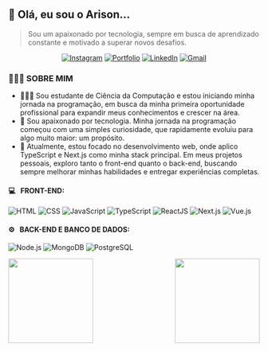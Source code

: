 ## 👋 Olá, eu sou o Arison...

> Sou um apaixonado por tecnologia, sempre em busca de aprendizado constante e motivado a superar novos desafios.

<div align="center">

[![Instagram](https://img.shields.io/badge/@arisonfirmino-%23E4405F.svg?style=flat-square&logo=Instagram&logoColor=white)](https://instagram.com/arisonfirmino)
[![Portfolio](https://img.shields.io/badge/-arisonfirmino/vuefolio-4FC08D?style=flat-square&logo=Google-Chrome&logoColor=white)](https://arisonfirmino.github.io/vuefolio)
[![LinkedIn](https://img.shields.io/badge/Arison%20Firmino-%230077B5.svg?style=flat-square&logo=linkedin&logoColor=white)](https://www.linkedin.com/in/arisonfirmino)
[![Gmail](https://img.shields.io/badge/arisonfirmino.dev@gmail.com-D14836?style=flat-square&logo=gmail&logoColor=white)](mailto:arisonfirmino.dev@gmail.com)

</div>

### 👨🏻‍💻 SOBRE MIM

- 👨🏻‍🎓 Sou estudante de Ciência da Computação e estou iniciando minha jornada na programação, em busca da minha primeira oportunidade profissional para expandir meus conhecimentos e crescer na área.
- 🌱 Sou apaixonado por tecnologia. Minha jornada na programação começou com uma simples curiosidade, que rapidamente evoluiu para algo muito maior: um propósito.
- 🚀 Atualmente, estou focado no desenvolvimento web, onde aplico TypeScript e Next.js como minha stack principal. Em meus projetos pessoais, exploro tanto o front-end quanto o back-end, buscando sempre melhorar minhas habilidades e entregar experiências completas.

#### 💻 &nbsp; FRONT-END:

![HTML](https://img.shields.io/badge/HTML-09090B?style=flat&logo=html5&logoColor=E34F26)
![CSS](https://img.shields.io/badge/CSS-09090B?style=flat&logo=css3&logoColor=1572B6)
![JavaScript](https://img.shields.io/badge/JavaScript-09090B?style=flat&logo=javascript&logoColor=F7DF1E)
![TypeScript](https://img.shields.io/badge/TypeScript-09090B?style=flat&logo=typescript&logoColor=3178C6)
![ReactJS](https://img.shields.io/badge/React-09090B?style=flat&logo=react&logoColor=61DAFB)
![Next.js](https://img.shields.io/badge/Next.js-09090B?style=flat&logo=nextdotjs&logoColor=white)
![Vue.js](https://img.shields.io/badge/Vue.js-09090B?style=flat&logo=vuedotjs&logoColor=4FC08D)

#### ⚙️ &nbsp; BACK-END E BANCO DE DADOS:

![Node.js](https://img.shields.io/badge/Node.js-09090B?style=flat&logo=nodedotjs&logoColor=5FA04E)
![MongoDB](https://img.shields.io/badge/MongoDB-09090B?style=flat&logo=mongodb&logoColor=47A248)
![PostgreSQL](https://img.shields.io/badge/PostgreSQL-09090B?style=flat&logo=postgresql&logoColor=4169E1)

<img align="left" height="170em" src="https://github-readme-stats.vercel.app/api?username=arisonfirmino&show_icons=true&theme=dracula&title_color=FFFFFF&icon_color=FFFFFF&text_color=FFFFFF&bg_color=09090b"/>
<img align="right" height="170em" src="https://github-readme-stats.vercel.app/api/top-langs/?username=arisonfirmino&layout=compact&langs_count=16&theme=dracula&title_color=FFFFFF&icon_color=FFFFFF&text_color=FFFFFF&bg_color=09090b"/>
